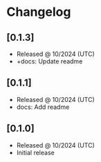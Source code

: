 # Changelog

## [0.1.3]

- Released @ 10/2024 (UTC)
- +docs: Update readme

## [0.1.1]

- Released @ 10/2024 (UTC)
- docs: Add readme

## [0.1.0]

- Released @ 10/2024 (UTC)
- Initial release
